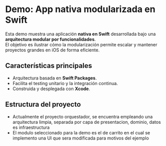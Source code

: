 # **Demo: App nativa modularizada en Swift**

Esta demo muestra una aplicación **nativa en Swift** desarrollada bajo una **arquitectura modular por funcionalidades**.  
El objetivo es ilustrar cómo la modularización permite escalar y mantener proyectos grandes en iOS de forma eficiente.



## **Características principales**

- Arquitectura basada en **Swift Packages**.   
- Facilita el testing unitario y la integración continua.  
- Construida y desplegada con **Xcode**.

## **Estructura del proyecto**
- Actualmente el proyecto orquestador, se encuentra empleando una arquitectura limpia, separada por capa de presentacion, dominio, datos es infraestructura
- El modulo seleccionado para la demo es el de carrito en el cual se implemento una UI que sera modificada para motivos del ejemplo
